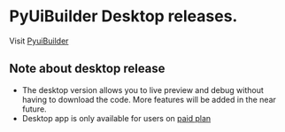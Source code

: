 # PyUiBuilder Desktop releases.

Visit [PyuiBuilder](https://about.pyuibuilder.com)

## Note about desktop release
* The desktop version allows you to live preview and debug without having to download the code. More features will be added in the near future.
* Desktop app is only available for users on [paid plan](https://about.pyuibuilder.com/#pricing)

